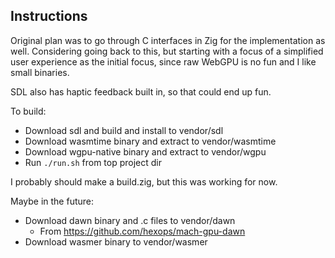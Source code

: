 ## Instructions

Original plan was to go through C interfaces in Zig for the implementation as
well. Considering going back to this, but starting with a focus of a simplified
user experience as the initial focus, since raw WebGPU is no fun and I like
small binaries.

SDL also has haptic feedback built in, so that could end up fun.

To build:

- Download sdl and build and install to vendor/sdl
- Download wasmtime binary and extract to vendor/wasmtime
- Download wgpu-native binary and extract to vendor/wgpu
- Run `./run.sh` from top project dir

I probably should make a build.zig, but this was working for now.

Maybe in the future:

- Download dawn binary and .c files to vendor/dawn
  - From https://github.com/hexops/mach-gpu-dawn
- Download wasmer binary to vendor/wasmer
